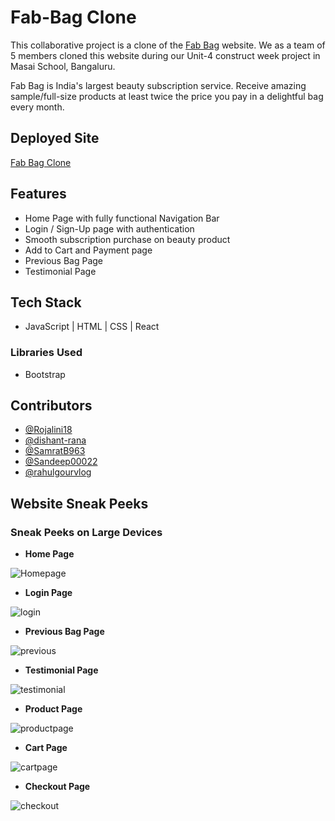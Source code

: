 # Fab-Bag Clone

This collaborative project is a clone of the [Fab Bag](https://www.fabbag.com/) website. We as a team of 5 members cloned this website during our Unit-4 construct week project in Masai School, Bangaluru.

Fab Bag is India's largest beauty subscription service. Receive amazing sample/full-size products at least twice the price you pay in a delightful bag every month.




## Deployed Site

[Fab Bag Clone](https://peppy-frangipane-9fee86.netlify.app/)




## Features

- Home Page with fully functional Navigation Bar
- Login / Sign-Up page with authentication
- Smooth subscription purchase on beauty product 
- Add to Cart and Payment page
- Previous Bag Page
- Testimonial Page



## Tech Stack

- JavaScript | HTML | CSS | React

### Libraries Used 

- Bootstrap


## Contributors

- [@Rojalini18](https://github.com/Rojalini18)
- [@dishant-rana](https://github.com/dishant-rana)
- [@SamratB963](https://github.com/SamratB963)
- [@Sandeep00022](https://github.com/Sandeep00022)
- [@rahulgourvlog](https://github.com/rahulgourvlog)





## Website Sneak Peeks

### Sneak Peeks on Large Devices

- **Home Page**

![Homepage](https://user-images.githubusercontent.com/100181657/180654020-c2e80687-e3f4-467b-9304-1311f564c4b4.PNG)

- **Login Page**

![login](https://user-images.githubusercontent.com/100181657/180652599-7a1feae8-16b5-4d62-8f7e-bd14784affdb.PNG)

- **Previous Bag Page**

![previous](https://user-images.githubusercontent.com/100181657/180652638-a9ddb202-a7d1-4cc5-b966-8d72d87633a9.PNG)

- **Testimonial Page**

![testimonial](https://user-images.githubusercontent.com/100181657/180652689-1454712d-0f17-47d5-869c-176a2201106c.PNG)

- **Product Page**

![productpage](https://user-images.githubusercontent.com/100181657/180652677-f3edbdd4-9976-4021-8490-ef69a63931d2.PNG)

- **Cart Page**

![cartpage](https://user-images.githubusercontent.com/100181657/180652631-6ab79b31-9ece-4519-a0c6-206e13a1140d.PNG)

- **Checkout Page**

![checkout](https://user-images.githubusercontent.com/100181657/180652618-5a205914-4d3a-4321-812e-52b50103138c.PNG)



